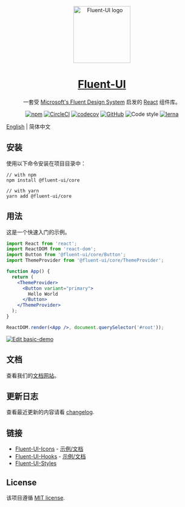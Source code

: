 <p align="center">
  <a href="https://fluent-ui.com/" target="_blank">
    <img width="150" src="https://fluent-ui.com/images/fluent-ui.svg" alt="Fluent-UI logo">
  </a>
</p>

<p align="center">
  <a href="https://fluent-ui.com/" rel="noopener" target="_blank">
    <h1 align="center">Fluent-UI</h1>
  </a>
</p>

<div align="center">

一套受 [Microsoft's Fluent Design System](https://www.microsoft.com/design/fluent/) 启发的 [React](https://reactjs.org/) 组件库。

[![npm](https://img.shields.io/npm/v/@fluent-ui/core.svg?style=flat-square)](https://www.npmjs.com/package/@fluent-ui/core)
[![CircleCI](https://img.shields.io/circleci/build/github/fluent-org/fluent-ui/master.svg?style=flat-square)](https://circleci.com/gh/fluent-org/fluent-ui/tree/master)
[![codecov](https://img.shields.io/codecov/c/github/fluent-org/fluent-ui.svg?style=flat-square)](https://codecov.io/gh/fluent-org/fluent-ui)
[![GitHub](https://img.shields.io/github/license/mashape/apistatus.svg?style=flat-square)](https://github.com/fluent-org/fluent-ui/blob/master/LICENSE)
![Code style](https://img.shields.io/badge/code_style-prettier-ff69b4.svg?style=flat-square)
[![lerna](https://img.shields.io/badge/maintained%20with-lerna-cc00ff.svg?style=flat-square)](https://lerna.js.org/)

</div>

[English](https://github.com/fluent-org/fluent-ui/blob/master/README.md) | 简体中文

## 安装

使用以下命令安装在项目目录中：

```
// with npm
npm install @fluent-ui/core

// with yarn
yarn add @fluent-ui/core
```

## 用法

这是一个快速入门的示例。

```jsx
import React from 'react';
import ReactDOM from 'react-dom';
import Button from '@fluent-ui/core/Button';
import ThemeProvider from '@fluent-ui/core/ThemeProvider';

function App() {
  return (
    <ThemeProvider>
      <Button variant="primary">
        Hello World
      </Button>
    </ThemeProvider>
  );
}

ReactDOM.render(<App />, document.querySelector('#root'));
```

[![Edit basic-demo](https://codesandbox.io/static/img/play-codesandbox.svg)](https://codesandbox.io/s/nervous-ellis-4e44e?fontsize=14)

## 文档

查看我们的[文档网站](https://fluent-ui.com)。

## 更新日志

查看最近更新的内容请看 [changelog](https://github.com/fluent-org/fluent-ui/blob/master/CHANGELOG.md).

## 链接

- [Fluent-UI-Icons](https://github.com/fluent-org/fluent-ui/blob/master/packages/fluent-ui-icons/README.md) - [示例/文档](https://fluent-ui.com/components/icon)
- [Fluent-UI-Hooks](https://github.com/fluent-org/fluent-ui/blob/master/packages/fluent-ui-hooks/README.md) - [示例/文档](https://fluent-ui.com/hooks/use-action)
- [Fluent-UI-Styles](https://github.com/fluent-org/fluent-ui/blob/master/packages/fluent-ui-styles/README.md)

## License

该项目遵循 [MIT license](https://github.com/fluent-org/fluent-ui/blob/master/LICENSE).
